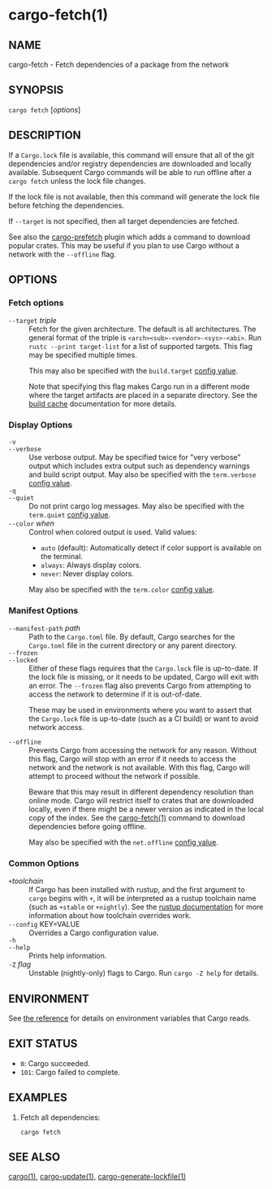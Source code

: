 # cargo-fetch(1)




## NAME

cargo-fetch - Fetch dependencies of a package from the network

## SYNOPSIS

`cargo fetch` [_options_]

## DESCRIPTION

If a `Cargo.lock` file is available, this command will ensure that all of the
git dependencies and/or registry dependencies are downloaded and locally
available. Subsequent Cargo commands will be able to run offline after a `cargo
fetch` unless the lock file changes.

If the lock file is not available, then this command will generate the lock
file before fetching the dependencies.

If `--target` is not specified, then all target dependencies are fetched.

See also the [cargo-prefetch](https://crates.io/crates/cargo-prefetch)
plugin which adds a command to download popular crates. This may be useful if
you plan to use Cargo without a network with the `--offline` flag.

## OPTIONS

### Fetch options

<dl>
<dt class="option-term" id="option-cargo-fetch---target"><a class="option-anchor" href="#option-cargo-fetch---target"></a><code>--target</code> <em>triple</em></dt>
<dd class="option-desc">Fetch for the given architecture. The default is all architectures. The general format of the triple is
<code>&lt;arch&gt;&lt;sub&gt;-&lt;vendor&gt;-&lt;sys&gt;-&lt;abi&gt;</code>. Run <code>rustc --print target-list</code> for a
list of supported targets. This flag may be specified multiple times.</p>
<p>This may also be specified with the <code>build.target</code>
<a href="../reference/config.html">config value</a>.</p>
<p>Note that specifying this flag makes Cargo run in a different mode where the
target artifacts are placed in a separate directory. See the
<a href="../guide/build-cache.html">build cache</a> documentation for more details.</dd>


</dl>

### Display Options

<dl>
<dt class="option-term" id="option-cargo-fetch--v"><a class="option-anchor" href="#option-cargo-fetch--v"></a><code>-v</code></dt>
<dt class="option-term" id="option-cargo-fetch---verbose"><a class="option-anchor" href="#option-cargo-fetch---verbose"></a><code>--verbose</code></dt>
<dd class="option-desc">Use verbose output. May be specified twice for &quot;very verbose&quot; output which
includes extra output such as dependency warnings and build script output.
May also be specified with the <code>term.verbose</code>
<a href="../reference/config.html">config value</a>.</dd>


<dt class="option-term" id="option-cargo-fetch--q"><a class="option-anchor" href="#option-cargo-fetch--q"></a><code>-q</code></dt>
<dt class="option-term" id="option-cargo-fetch---quiet"><a class="option-anchor" href="#option-cargo-fetch---quiet"></a><code>--quiet</code></dt>
<dd class="option-desc">Do not print cargo log messages.
May also be specified with the <code>term.quiet</code>
<a href="../reference/config.html">config value</a>.</dd>


<dt class="option-term" id="option-cargo-fetch---color"><a class="option-anchor" href="#option-cargo-fetch---color"></a><code>--color</code> <em>when</em></dt>
<dd class="option-desc">Control when colored output is used. Valid values:</p>
<ul>
<li><code>auto</code> (default): Automatically detect if color support is available on the
terminal.</li>
<li><code>always</code>: Always display colors.</li>
<li><code>never</code>: Never display colors.</li>
</ul>
<p>May also be specified with the <code>term.color</code>
<a href="../reference/config.html">config value</a>.</dd>


</dl>

### Manifest Options

<dl>
<dt class="option-term" id="option-cargo-fetch---manifest-path"><a class="option-anchor" href="#option-cargo-fetch---manifest-path"></a><code>--manifest-path</code> <em>path</em></dt>
<dd class="option-desc">Path to the <code>Cargo.toml</code> file. By default, Cargo searches for the
<code>Cargo.toml</code> file in the current directory or any parent directory.</dd>



<dt class="option-term" id="option-cargo-fetch---frozen"><a class="option-anchor" href="#option-cargo-fetch---frozen"></a><code>--frozen</code></dt>
<dt class="option-term" id="option-cargo-fetch---locked"><a class="option-anchor" href="#option-cargo-fetch---locked"></a><code>--locked</code></dt>
<dd class="option-desc">Either of these flags requires that the <code>Cargo.lock</code> file is
up-to-date. If the lock file is missing, or it needs to be updated, Cargo will
exit with an error. The <code>--frozen</code> flag also prevents Cargo from
attempting to access the network to determine if it is out-of-date.</p>
<p>These may be used in environments where you want to assert that the
<code>Cargo.lock</code> file is up-to-date (such as a CI build) or want to avoid network
access.</dd>


<dt class="option-term" id="option-cargo-fetch---offline"><a class="option-anchor" href="#option-cargo-fetch---offline"></a><code>--offline</code></dt>
<dd class="option-desc">Prevents Cargo from accessing the network for any reason. Without this
flag, Cargo will stop with an error if it needs to access the network and
the network is not available. With this flag, Cargo will attempt to
proceed without the network if possible.</p>
<p>Beware that this may result in different dependency resolution than online
mode. Cargo will restrict itself to crates that are downloaded locally, even
if there might be a newer version as indicated in the local copy of the index.
See the <a href="cargo-fetch.html">cargo-fetch(1)</a> command to download dependencies before going
offline.</p>
<p>May also be specified with the <code>net.offline</code> <a href="../reference/config.html">config value</a>.</dd>


</dl>

### Common Options

<dl>

<dt class="option-term" id="option-cargo-fetch-+toolchain"><a class="option-anchor" href="#option-cargo-fetch-+toolchain"></a><code>+</code><em>toolchain</em></dt>
<dd class="option-desc">If Cargo has been installed with rustup, and the first argument to <code>cargo</code>
begins with <code>+</code>, it will be interpreted as a rustup toolchain name (such
as <code>+stable</code> or <code>+nightly</code>).
See the <a href="https://rust-lang.github.io/rustup/overrides.html">rustup documentation</a>
for more information about how toolchain overrides work.</dd>


<dt class="option-term" id="option-cargo-fetch---config"><a class="option-anchor" href="#option-cargo-fetch---config"></a><code>--config</code> KEY=VALUE</dt>
<dd class="option-desc">Overrides a Cargo configuration value.</dd>


<dt class="option-term" id="option-cargo-fetch--h"><a class="option-anchor" href="#option-cargo-fetch--h"></a><code>-h</code></dt>
<dt class="option-term" id="option-cargo-fetch---help"><a class="option-anchor" href="#option-cargo-fetch---help"></a><code>--help</code></dt>
<dd class="option-desc">Prints help information.</dd>


<dt class="option-term" id="option-cargo-fetch--Z"><a class="option-anchor" href="#option-cargo-fetch--Z"></a><code>-Z</code> <em>flag</em></dt>
<dd class="option-desc">Unstable (nightly-only) flags to Cargo. Run <code>cargo -Z help</code> for details.</dd>


</dl>


## ENVIRONMENT

See [the reference](../reference/environment-variables.html) for
details on environment variables that Cargo reads.


## EXIT STATUS

* `0`: Cargo succeeded.
* `101`: Cargo failed to complete.


## EXAMPLES

1. Fetch all dependencies:

       cargo fetch

## SEE ALSO
[cargo(1)](cargo.html), [cargo-update(1)](cargo-update.html), [cargo-generate-lockfile(1)](cargo-generate-lockfile.html)
